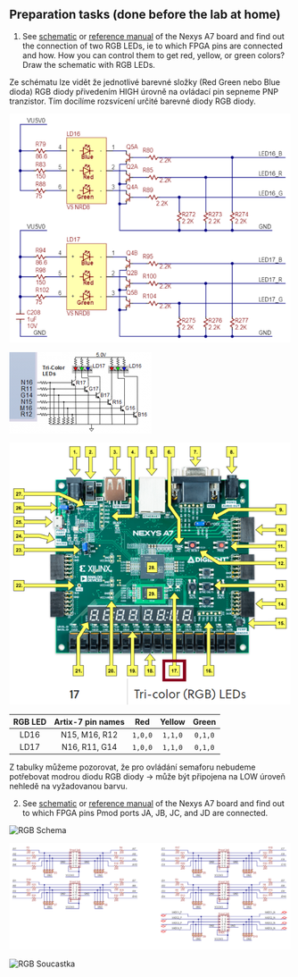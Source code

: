 ## Preparation tasks (done before the lab at home)

1. See [schematic](https://github.com/tomas-fryza/digital-electronics-1/blob/master/docs/nexys-a7-sch.pdf) or [reference manual](https://reference.digilentinc.com/reference/programmable-logic/nexys-a7/reference-manual) of the Nexys A7 board and find out the connection of two RGB LEDs, ie to which FPGA pins are connected and how. How you can control them to get red, yellow, or green colors? Draw the schematic with RGB LEDs.

Ze schématu lze vidět že jednotlivé barevné složky (Red Green nebo Blue dioda) RGB diody přivedením HIGH úrovně na ovládací pin sepneme PNP tranzistor.
Tím docílíme rozsvícení určité barevné diody RGB diody. 

![RGB Schema](images/RGB_Nexys-A7_schematic.png)

![RGB Schema](images/RGB_Nexys-A7_pin_names.png)

![RGB Soucastka](images/RBG_Nexys-A7_hardware_position.png)

| **RGB LED** | **Artix-7 pin names** | **Red** | **Yellow** | **Green** |
| :-: | :-: | :-: | :-: | :-: |
| LD16 | N15, M16, R12 | `1,0,0` | `1,1,0` | `0,1,0` |
| LD17 | N16, R11, G14 | `1,0,0` | `1,1,0` | `0,1,0` |

Z tabulky můžeme pozorovat, že pro ovládání semaforu nebudeme potřebovat modrou diodu RGB diody -> může být připojena na LOW úroveň nehledě na vyžadovanou barvu.

2. See [schematic](https://github.com/tomas-fryza/digital-electronics-1/blob/master/docs/nexys-a7-sch.pdf) or [reference manual](https://reference.digilentinc.com/reference/programmable-logic/nexys-a7/reference-manual) of the Nexys A7 board and find out to which FPGA pins Pmod ports JA, JB, JC, and JD are connected.

![RGB Schema](Pmod_hardware.png)

![RGB Schema](images/Pmods_schematic.png)

![RGB Soucastka](images/Pmods_FPGA_pins.png.png)